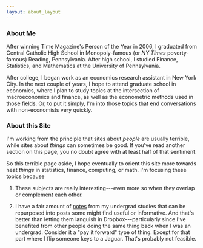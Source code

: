 ```yaml
---
layout: about_layout
---
```


### About Me

After winning Time Magazine's Person of the Year in 2006, I graduated from Central Catholic High School in Monopoly-famous (or _NY Times_ poverty-famous) Reading, Pennsylvania.  After high school, I studied Finance, Statistics, and Mathematics at the University of Pennsylvania. 

After college, I began work as an economics research assistant in New York City. In the next couple of years, I hope to attend graduate school in economics, where I plan to study topics at the intersection of macroeconomics and finance, as well as the econometric methods used in those fields. Or, to put it simply, I'm into those topics that end conversations with non-economists very quickly.

<!--
and graduate non-degree student in NYU's Mathematics Department. The latter has occurred to the great confusion of many friends and family who think I'm getting some sort of master's degree. However, I _do_ hope eventually to attend graduate school in economics, where I plan to study topics at the intersection of macroeconomics and finance, as well as the econometric methods used in those fields. Or, to put it simply, I'm into those topics that end conversations very quickly.
-->


### About this Site

I'm working from the principle that sites about _people_ are usually terrible, while sites about _things_ can sometimes be good.  If you've read another section on this page, you no doubt agree with at least half of that sentiment. 

So this terrible page aside, I hope eventually to orient this site more towards neat _things_ in statistics, finance, computing, or math. I'm focusing these topics because 

1. These subjects are really interesting---even more so when they overlap or complement each other.

2. I have a fair amount of <a href="http://github.com/MattCocci/Notes" target="_blank">notes</a> from my undergrad studies that can be repurposed into posts some might find useful or informative. And that's better than letting them languish in Dropbox---particularly since I've benefited from other people doing the same thing back when I was an undergrad. Consider it a "pay it forward" type of thing. Except for that part where I flip someone keys to a Jaguar. That's probably not feasible.


